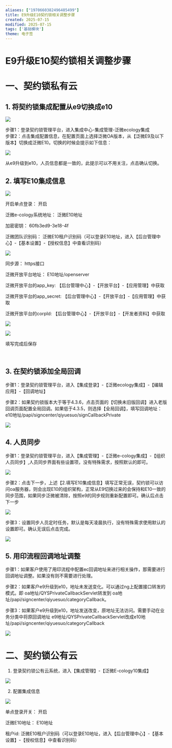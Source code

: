```yaml
---
aliases: ["1970660382496485499"]
title: E9升级E10契约锁相关调整步骤
created: 2025-07-15
modified: 2025-07-15
tags: ['基础模块']
theme: 电子签
---
```


# E9升级E10契约锁相关调整步骤

# **一、契约锁私有云**

## 1. **将契约锁集成配置从e9切换成e10**

![](https://myhelpdoc.oss-cn-heyuan.aliyuncs.com/mdimages/15b9f5568abdf71c48be2ac927b4a490.jpg)

步骤1：登录契约锁管理平台，进入集成中心-集成管理-泛微ecology集成  
步骤2：点击集成配置信息，在配置页面上选择泛微OA版本，从【泛微E9及以下版本】切换成泛微E10。切换的时候会提示如下信息：

![](https://myhelpdoc.oss-cn-heyuan.aliyuncs.com/mdimages/f439d8e5b87469caade31cf9a2770ab4.jpg)

从e9升级到e10，人员信息都是一致的，此提示可以不用关注，点击确认切换。

## 2. 填写E10集成信息

![](https://myhelpdoc.oss-cn-heyuan.aliyuncs.com/mdimages/0233ce36628d4e36087893f9979d4d85.jpg)

开启单点登录： 开启

泛微e-cology系统地址： 泛微E10地址

加密密钥： 60fb3ed9-3e18-4f

泛微团队识别码： 泛微E10租户识别码（可以登录E10地址，进入【后台管理中心】-【基本设置】-【授权信息】中查看识别码）

![](https://myhelpdoc.oss-cn-heyuan.aliyuncs.com/mdimages/2a08724a7198fec14a84d63521de5729.jpg)

同步源： https接口

泛微开放平台地址： E10地址/openserver

泛微开放平台的app\_key: 【后台管理中心】-【开放平台】-【应用管理】中获取

泛微开放平台的app\_secret: 【后台管理中心】-【开放平台】-【应用管理】中获取

泛微开放平台的corpId: 【后台管理中心】-【开放平台】-【开发者资料】中获取

![](https://myhelpdoc.oss-cn-heyuan.aliyuncs.com/mdimages/ba2dfe2be0ec4e1e24440d480d4967d5.jpg)

![](https://myhelpdoc.oss-cn-heyuan.aliyuncs.com/mdimages/ddd15193a122680f70ee6fbf3584772e.jpg)

填写完成后保存

‍

## 3. 在契约锁添加全局回调

步骤1：登录契约锁管理平台，进入【集成登录】-【泛微ecology集成】-【编辑应用】-【回调地址】

步骤2：如果契约锁版本大于等于4.3.6，点击页面的【切换未旧版回调】进入老版回调页面配置全局回调。如果低于4.3.5，则选择【全局回调】，填写回调地址：e10地址/papi/signcenter/qiyuesuo/signCallbackPrivate

![](https://myhelpdoc.oss-cn-heyuan.aliyuncs.com/mdimages/4a4ae61d1581aefa685a4e932d593c73.jpg)

## 4. 人员同步

步骤1：登录契约锁管理平台，进入【集成管理】-【泛微e-cology集成】-【组织人员同步】,人员同步界面有些设置项，没有特殊需求，按照默认的即可。

![](https://myhelpdoc.oss-cn-heyuan.aliyuncs.com/mdimages/30d89c21a1c8d488ce40223a6dc1040c.jpg)

步骤2：点击下一步，上述【2.填写E10集成信息】填写正常无误，契约锁可以访问oa服务器，则会出现E10的组织架构，正常从E9切换过来的会保持和E10一致的同步范围，如果同步泛微被清除，按照e9的同步规则重新配置即可。确认后点击下一步

![](https://myhelpdoc.oss-cn-heyuan.aliyuncs.com/mdimages/8f3acf61eb061d8c7e3ac1b0c20f22b0.jpg)

步骤3：设置同步人员定时任务，默认是每天凌晨执行，没有特殊需求使用默认的设置即可。确认无误后点击完成。

![](https://myhelpdoc.oss-cn-heyuan.aliyuncs.com/mdimages/e5c38b97ae594c7f75ad4c5e18c25527.jpg)

## 5. 用印流程回调地址调整

步骤1：如果客户使用了用印流程中配置ec回调地址来进行相关操作，那需要进行回调地址调整。如果没有则不需要进行处理。

步骤2：如果客户e9升级到e10，地址未发送变化。可以通过ng上配置接口转发的模式。即 oa地址/QYSPrivateCallbackServlet转发到 oa地址/papi/signcenter/qiyuesuo/categoryCallback。

步骤3：如果客户e9升级到e10，地址发送改变，原地址无法访问。需要手动在业务分类中将原回调地址 e9地址/QYSPrivateCallbackServlet改成e10地址/papi/signcenter/qiyuesuo/categoryCallback

![](https://myhelpdoc.oss-cn-heyuan.aliyuncs.com/mdimages/dbee209459bea6651f99446237b66692.jpg)

# 二、契约锁公有云

1. 登录契约锁公有云系统，进入【集成管理】-【泛微E-cology10集成】

![](https://myhelpdoc.oss-cn-heyuan.aliyuncs.com/mdimages/05f6e01b694b72f4fe7ad4db777526d5.jpg)

2. 配置集成信息

![](https://myhelpdoc.oss-cn-heyuan.aliyuncs.com/mdimages/caf4dfb0cbc56b6e2fc03ca7819bdd82.jpg)

单点登录开关： 开启

泛微E10地址： E10地址

租户id: 泛微E10租户识别码（可以登录E10地址，进入【后台管理中心】-【基本设置】-【授权信息】中查看识别码）

